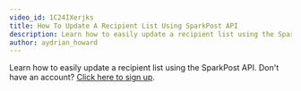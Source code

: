```yaml
---
video_id: 1C24IXerjks
title: How To Update A Recipient List Using SparkPost API
description: Learn how to easily update a recipient list using the SparkPost API.
author: aydrian_howard
---
```

Learn how to easily update a recipient list using the SparkPost API. Don't have an account? [Click here to sign up](https://app.sparkpost.com/sign-up?src=SP-Website&sfdcid=701600000011daf).
